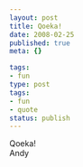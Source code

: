 ```yaml
---
layout: post
title: Qoeka!
date: 2008-02-25
published: true
meta: {}

tags:
- fun
type: post
tags:
- fun
- quote
status: publish
---
```

Qoeka!<br />Andy
